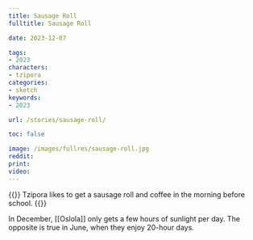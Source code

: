 ```yaml
---
title: Sausage Roll
fulltitle: Sausage Roll

date: 2023-12-07

tags:
- 2023
characters:
- tzipora
categories:
- sketch
keywords:
- 2023

url: /stories/sausage-roll/

toc: false

image: /images/fullres/sausage-roll.jpg
reddit:
print:
video:
---
```

{{<note caption>}}
Tzipora likes to get a sausage roll and coffee in the morning before school.
{{</note>}}

In December, [[Oslola]] only gets a few hours of sunlight per day. The opposite is true in June, when they enjoy 20-hour days.